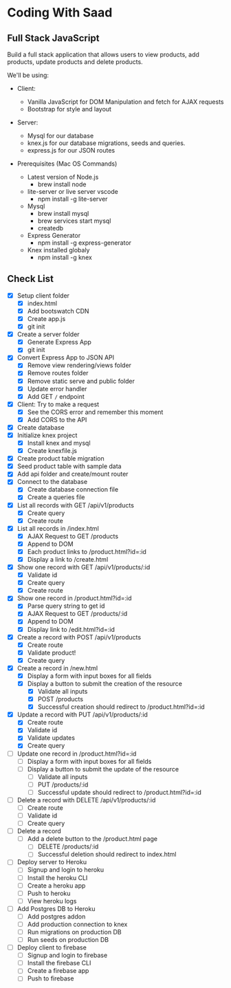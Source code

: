 # Coding With Saad

## Full Stack JavaScript

Build a full stack application that allows users to view products, add products, update products and delete products.

We'll be using:

* Client:
  * Vanilla JavaScript for DOM Manipulation and fetch for AJAX requests
  * Bootstrap for style and layout
* Server:
  * Mysql for our database
  * knex.js for our database migrations, seeds and queries.
  * express.js for our JSON routes

* Prerequisites (Mac OS Commands)
  * Latest version of Node.js
    * brew install node
  * lite-server or live server vscode
    * npm install -g lite-server
  * Mysql
    * brew install mysql
    * brew services start mysql
    * createdb
  * Express Generator
    * npm install -g express-generator
  * Knex installed globaly
    * npm install -g knex

## Check List

* [x] Setup client folder
  * [x] index.html
  * [x] Add bootswatch CDN
  * [x] Create app.js
  * [x] git init
* [x] Create a server folder
  * [x] Generate Express App
  * [x] git init
* [x] Convert Express App to JSON API
  * [x] Remove view rendering/views folder
  * [x] Remove routes folder
  * [x] Remove static serve and public folder
  * [x] Update error handler
  * [x] Add GET `/` endpoint
* [x] Client: Try to make a request
  * [x] See the CORS error and remember this moment
  * [x] Add CORS to the API
* [x] Create database
* [x] Initialize knex project
  * [x] Install knex and mysql
  * [x] Create knexfile.js
* [x] Create product table migration
* [x] Seed product table with sample data
* [x] Add api folder and create/mount router
* [x] Connect to the database
  * [x] Create database connection file
  * [x] Create a queries file
* [x] List all records with GET /api/v1/products
  * [x] Create query
  * [x] Create route
* [x] List all records in /index.html
  * [x] AJAX Request to GET /products
  * [x] Append to DOM
  * [x] Each product links to /product.html?id=:id
  * [x] Display a link to /create.html
* [x] Show one record with GET /api/v1/products/:id
  * [x] Validate id
  * [x] Create query
  * [x] Create route
* [x] Show one record in /product.html?id=:id
  * [x] Parse query string to get id
  * [x] AJAX Request to GET /products/:id
  * [x] Append to DOM
  * [x] Display link to /edit.html?id=:id
* [x] Create a record with POST /api/v1/products
  * [x] Create route
  * [x] Validate product!
  * [x] Create query
* [x] Create a record in /new.html
  * [x] Display a form with input boxes for all fields
  * [x] Display a button to submit the creation of the resource
    * [x] Validate all inputs
    * [x] POST /products
    * [x] Successful creation should redirect to /product.html?id=:id
* [x] Update a record with PUT /api/v1/products/:id
  * [x] Create route
  * [x] Validate id
  * [x] Validate updates
  * [x] Create query
* [ ] Update one record in /product.html?id=:id
  * [ ] Display a form with input boxes for all fields
  * [ ] Display a button to submit the update of the resource
    * [ ] Validate all inputs
    * [ ] PUT /products/:id
    * [ ] Successful update should redirect to /product.html?id=:id
* [ ] Delete a record with DELETE /api/v1/products/:id
  * [ ] Create route
  * [ ] Validate id
  * [ ] Create query
* [ ] Delete a record
  * [ ] Add a delete button to the /product.html page
    * [ ] DELETE /products/:id
    * [ ] Successful deletion should redirect to index.html
* [ ] Deploy server to Heroku
  * [ ] Signup and login to heroku
  * [ ] Install the heroku CLI
  * [ ] Create a heroku app
  * [ ] Push to heroku
  * [ ] View heroku logs
* [ ] Add Postgres DB to Heroku
  * [ ] Add postgres addon
  * [ ] Add production connection to knex
  * [ ] Run migrations on production DB
  * [ ] Run seeds on production DB
* [ ] Deploy client to firebase
  * [ ] Signup and login to firebase
  * [ ] Install the firebase CLI
  * [ ] Create a firebase app
  * [ ] Push to firebase
